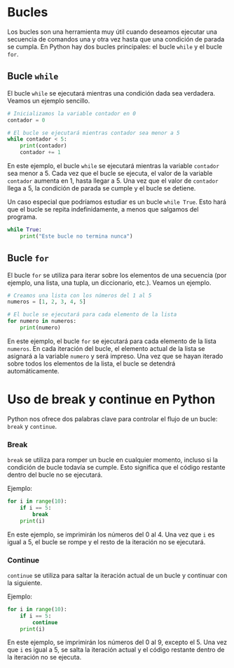# Bucles

Los bucles son una herramienta muy útil cuando deseamos ejecutar una secuencia de comandos una y otra vez hasta que una condición de parada se cumpla. En Python hay dos bucles principales: el bucle `while` y el bucle `for`.

## Bucle `while`

El bucle `while` se ejecutará mientras una condición dada sea verdadera. Veamos un ejemplo sencillo.

```python
# Inicializamos la variable contador en 0
contador = 0

# El bucle se ejecutará mientras contador sea menor a 5
while contador < 5:
    print(contador)
    contador += 1
```

En este ejemplo, el bucle `while` se ejecutará mientras la variable `contador` sea menor a 5. Cada vez que el bucle se ejecuta, el valor de la variable `contador` aumenta en 1, hasta llegar a 5. Una vez que el valor de `contador` llega a 5, la condición de parada se cumple y el bucle se detiene.

Un caso especial que podríamos estudiar es un bucle ``while True``. Esto hará que el bucle se repita indefinidamente, a menos que salgamos del programa.

```python
while True:
    print("Este bucle no termina nunca")
```

## Bucle `for`

El bucle `for` se utiliza para iterar sobre los elementos de una secuencia (por ejemplo, una lista, una tupla, un diccionario, etc.). Veamos un ejemplo.

```python
# Creamos una lista con los números del 1 al 5
numeros = [1, 2, 3, 4, 5]

# El bucle se ejecutará para cada elemento de la lista
for numero in numeros:
    print(numero)
```

En este ejemplo, el bucle `for` se ejecutará para cada elemento de la lista `numeros`. En cada iteración del bucle, el elemento actual de la lista se asignará a la variable `numero` y será impreso. Una vez que se hayan iterado sobre todos los elementos de la lista, el bucle se detendrá automáticamente.

# Uso de break y continue en Python

Python nos ofrece dos palabras clave para controlar el flujo de un bucle: `break` y `continue`.

### Break

`break` se utiliza para romper un bucle en cualquier momento, incluso si la condición de bucle todavía se cumple. Esto significa que el código restante dentro del bucle no se ejecutará.

Ejemplo:

```python
for i in range(10):
    if i == 5:
        break
    print(i)
```

En este ejemplo, se imprimirán los números del 0 al 4. Una vez que `i` es igual a 5, el bucle se rompe y el resto de la iteración no se ejecutará.

### Continue

`continue` se utiliza para saltar la iteración actual de un bucle y continuar con la siguiente.

Ejemplo:

```python
for i in range(10):
    if i == 5:
        continue
    print(i)
```

En este ejemplo, se imprimirán los números del 0 al 9, excepto el 5. Una vez que `i` es igual a 5, se salta la iteración actual y el código restante dentro de la iteración no se ejecuta.